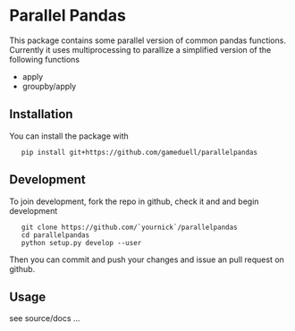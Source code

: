 # Parallel Pandas

This package contains some parallel version of common pandas functions.
Currently it uses multiprocessing to parallize a simplified version of the following functions
 * apply
 * groupby/apply


## Installation

You can install the package with
```
   pip install git+https://github.com/gameduell/parallelpandas
```


## Development

To join development, fork the repo in github, check it and and begin development
```
   git clone https://github.com/`yournick`/parallelpandas
   cd parallelpandas
   python setup.py develop --user
```
Then you can commit and push your changes and issue an pull request on github.


## Usage

see source/docs ...
